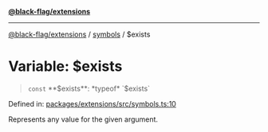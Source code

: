 [**@black-flag/extensions**](../../README.md)

***

[@black-flag/extensions](../../README.md) / [symbols](../README.md) / $exists

# Variable: $exists

> `const` **$exists**: *typeof* `$exists`

Defined in: [packages/extensions/src/symbols.ts:10](https://github.com/Xunnamius/black-flag/blob/79ac029630564873580521833d41f0f37fb5eec8/packages/extensions/src/symbols.ts#L10)

Represents any value for the given argument.
